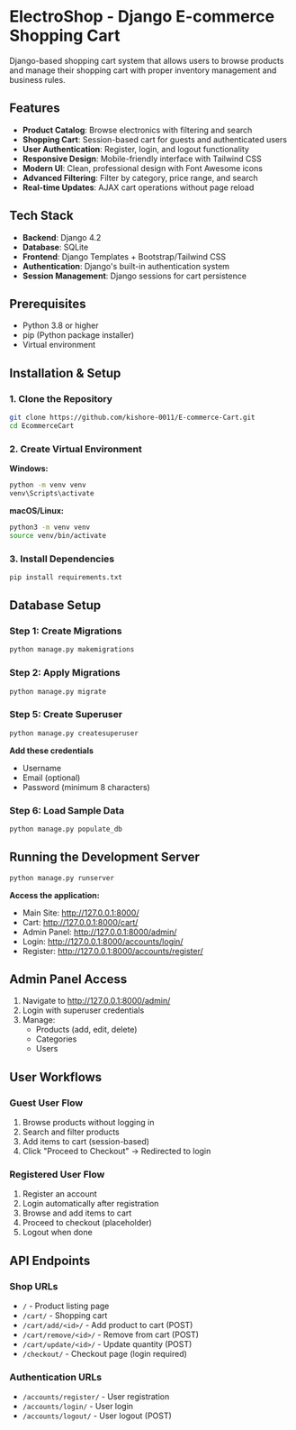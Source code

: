# ElectroShop - Django E-commerce Shopping Cart

Django-based shopping cart system that allows users to browse products and manage their shopping cart with proper inventory management and business rules.


## Features

- **Product Catalog**: Browse electronics with filtering and search
- **Shopping Cart**: Session-based cart for guests and authenticated users
- **User Authentication**: Register, login, and logout functionality
- **Responsive Design**: Mobile-friendly interface with Tailwind CSS
- **Modern UI**: Clean, professional design with Font Awesome icons
- **Advanced Filtering**: Filter by category, price range, and search
- **Real-time Updates**: AJAX cart operations without page reload

## Tech Stack

- **Backend**: Django 4.2
- **Database**: SQLite 
- **Frontend**: Django Templates + Bootstrap/Tailwind CSS
- **Authentication**: Django's built-in authentication system
- **Session Management**: Django sessions for cart persistence

## Prerequisites

- Python 3.8 or higher
- pip (Python package installer)
- Virtual environment

## Installation & Setup

### 1. Clone the Repository

```bash
git clone https://github.com/kishore-0011/E-commerce-Cart.git
cd EcommerceCart
```

### 2. Create Virtual Environment

**Windows:**
```bash
python -m venv venv
venv\Scripts\activate
```

**macOS/Linux:**
```bash
python3 -m venv venv
source venv/bin/activate
```

### 3. Install Dependencies

```bash
pip install requirements.txt
```

## Database Setup

### Step 1: Create Migrations

```bash
python manage.py makemigrations
```

### Step 2: Apply Migrations

```bash
python manage.py migrate
```

### Step 5: Create Superuser

```bash
python manage.py createsuperuser
```

**Add these credentials**
- Username 
- Email (optional)
- Password (minimum 8 characters)

### Step 6: Load Sample Data

```bash
python manage.py populate_db
```

## Running the Development Server

```bash
python manage.py runserver
```

**Access the application:**
- Main Site: http://127.0.0.1:8000/
- Cart: http://127.0.0.1:8000/cart/
- Admin Panel: http://127.0.0.1:8000/admin/
- Login: http://127.0.0.1:8000/accounts/login/
- Register: http://127.0.0.1:8000/accounts/register/

## Admin Panel Access

1. Navigate to http://127.0.0.1:8000/admin/
2. Login with superuser credentials
3. Manage:
   - Products (add, edit, delete)
   - Categories
   - Users

## User Workflows

### Guest User Flow
1. Browse products without logging in
2. Search and filter products
3. Add items to cart (session-based)
4. Click "Proceed to Checkout" → Redirected to login

### Registered User Flow
1. Register an account
2. Login automatically after registration
3. Browse and add items to cart
4. Proceed to checkout (placeholder)
5. Logout when done

## API Endpoints

### Shop URLs
- `/` - Product listing page
- `/cart/` - Shopping cart
- `/cart/add/<id>/` - Add product to cart (POST)
- `/cart/remove/<id>/` - Remove from cart (POST)
- `/cart/update/<id>/` - Update quantity (POST)
- `/checkout/` - Checkout page (login required)

### Authentication URLs
- `/accounts/register/` - User registration
- `/accounts/login/` - User login
- `/accounts/logout/` - User logout (POST)